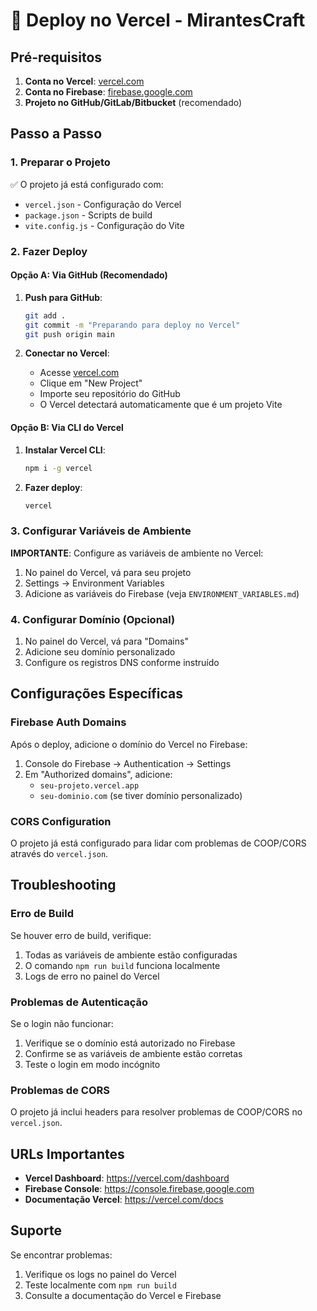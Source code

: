 # 🚀 Deploy no Vercel - MirantesCraft

## Pré-requisitos

1. **Conta no Vercel**: [vercel.com](https://vercel.com)
2. **Conta no Firebase**: [firebase.google.com](https://firebase.google.com)
3. **Projeto no GitHub/GitLab/Bitbucket** (recomendado)

## Passo a Passo

### 1. Preparar o Projeto

✅ O projeto já está configurado com:
- `vercel.json` - Configuração do Vercel
- `package.json` - Scripts de build
- `vite.config.js` - Configuração do Vite

### 2. Fazer Deploy

#### Opção A: Via GitHub (Recomendado)

1. **Push para GitHub**:
   ```bash
   git add .
   git commit -m "Preparando para deploy no Vercel"
   git push origin main
   ```

2. **Conectar no Vercel**:
   - Acesse [vercel.com](https://vercel.com)
   - Clique em "New Project"
   - Importe seu repositório do GitHub
   - O Vercel detectará automaticamente que é um projeto Vite

#### Opção B: Via CLI do Vercel

1. **Instalar Vercel CLI**:
   ```bash
   npm i -g vercel
   ```

2. **Fazer deploy**:
   ```bash
   vercel
   ```

### 3. Configurar Variáveis de Ambiente

**IMPORTANTE**: Configure as variáveis de ambiente no Vercel:

1. No painel do Vercel, vá para seu projeto
2. Settings → Environment Variables
3. Adicione as variáveis do Firebase (veja `ENVIRONMENT_VARIABLES.md`)

### 4. Configurar Domínio (Opcional)

1. No painel do Vercel, vá para "Domains"
2. Adicione seu domínio personalizado
3. Configure os registros DNS conforme instruído

## Configurações Específicas

### Firebase Auth Domains

Após o deploy, adicione o domínio do Vercel no Firebase:

1. Console do Firebase → Authentication → Settings
2. Em "Authorized domains", adicione:
   - `seu-projeto.vercel.app`
   - `seu-dominio.com` (se tiver domínio personalizado)

### CORS Configuration

O projeto já está configurado para lidar com problemas de COOP/CORS através do `vercel.json`.

## Troubleshooting

### Erro de Build

Se houver erro de build, verifique:
1. Todas as variáveis de ambiente estão configuradas
2. O comando `npm run build` funciona localmente
3. Logs de erro no painel do Vercel

### Problemas de Autenticação

Se o login não funcionar:
1. Verifique se o domínio está autorizado no Firebase
2. Confirme se as variáveis de ambiente estão corretas
3. Teste o login em modo incógnito

### Problemas de CORS

O projeto já inclui headers para resolver problemas de COOP/CORS no `vercel.json`.

## URLs Importantes

- **Vercel Dashboard**: https://vercel.com/dashboard
- **Firebase Console**: https://console.firebase.google.com
- **Documentação Vercel**: https://vercel.com/docs

## Suporte

Se encontrar problemas:
1. Verifique os logs no painel do Vercel
2. Teste localmente com `npm run build`
3. Consulte a documentação do Vercel e Firebase 